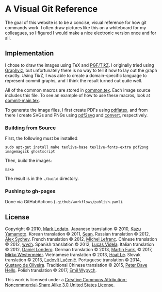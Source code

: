 A Visual Git Reference
======================

The goal of this website is to be a concise, visual reference for how git
commands work.  I often draw pictures like this on a whiteboard for my
colleagues, so I figured I would make a nice electronic version once and for
all.

Implementation
--------------

I chose to draw the images using TeX and
[PGF/Ti*k*Z](http://www.texample.net/tikz/).  I originally tried using
[Graphviz](http://www.graphviz.org/), but unfortunately there is no way to
tell it how to lay out the graph exactly.  Using Ti*k*Z, I was able to create
a domain-specific language to represent commit graphs, and I think the result
turned out quite well.

All of the common macros are stored in
[common.tex](http://github.com/MarkLodato/visual-git-guide/blob/main/common.tex).
Each image source includes this file.  To see an example of how to use these
macros, look at
[commit-main.tex](http://github.com/MarkLodato/visual-git-guide/blob/main/commit-main.tex).

To generate the image files, I first create PDFs using
[pdflatex](http://www.tug.org/applications/pdftex/), and from there I create
SVGs and PNGs using
[pdf2svg](http://www.cityinthesky.co.uk/pdf2svg.html) and
[convert](http://www.imagemagick.org/script/convert.php), respectively.

### Building from Source

First, the following must be installed:

    sudo apt-get install make texlive-base texlive-fonts-extra pdf2svg imagemagick ghostscript

Then, build the images:

    make

The result is in the `./build` directory.

### Pushing to gh-pages

Done via GitHubActions (`.github/workflows/publish.yaml`).

License
-------

Copyright &copy; 2010, [Mark Lodato](mailto:lodatom@gmail.com).  Japanese
translation &copy; 2010, [Kazu Yamamoto](http://github.com/kazu-yamamoto).
Korean translation &copy; 2011, [Sean](mailto:sean@weaveus.com).
Russian translation &copy; 2012, [Alex Sychev](mailto:alex@sychev.com).
French translation &copy; 2012, [Michel Lefranc](mailto:michel.lefranc@gmail.com).
Chinese translation &copy; 2012, [wych](mailto:ellrywych@gmail.com).
Spanish translation &copy; 2012, [Lucas Videla](http://www.delucas.com.ar).
Italian translation &copy; 2012, [Daniel Londero](mailto:daniel.londero@gmail.com).
German translation &copy; 2013, [Martin Funk](mailto:mafulafunk@gmail.com), &copy; 2017, [Mirko Westermeier](mailto:mirko@westermeier.de).
Vietnamese translation &copy; 2013, [Hoat Le](https://github.com/hoatle).
Slovak translation &copy; 2013, [Ľudovít Lučenič](https://github.com/llucenic).
Portuguese translation &copy; 2014, [Gustavo de Oliveira](https://github.com/goliveira).
Traditional Chinese translation &copy; 2015, [Peter Dave Hello](https://github.com/PeterDaveHello).
Polish translation &copy; 2017, [Emil Wypych](mailto:wypychemil@gmail.com).

This work is licensed under a
[Creative Commons Attribution-Noncommercial-Share Alike 3.0 United States
License](https://creativecommons.org/licenses/by-nc-sa/3.0/us/).
